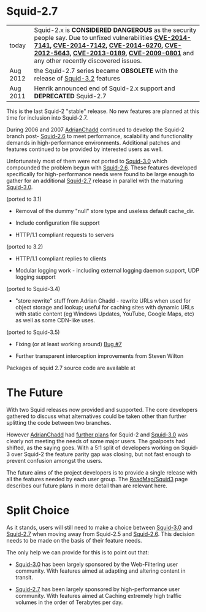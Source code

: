 # Squid-2.7

|          |                                                                                                                                                                                                                                                                                                                                                                                                                                                                                                                                                                                                     |
| -------- | --------------------------------------------------------------------------------------------------------------------------------------------------------------------------------------------------------------------------------------------------------------------------------------------------------------------------------------------------------------------------------------------------------------------------------------------------------------------------------------------------------------------------------------------------------------------------------------------------- |
| today    | Squid-2.x is **CONSIDERED DANGEROUS** as the security people say. Due to unfixed vulnerabilities **[CVE-2014-7141](http://www.squid-cache.org/Advisories/SQUID-2014_4.txt), [CVE-2014-7142](http://www.squid-cache.org/Advisories/SQUID-2014_4.txt), [CVE-2014-6270](http://www.squid-cache.org/Advisories/SQUID-2014_3.txt), [CVE-2012-5643](http://www.squid-cache.org/Advisories/SQUID-2012_1.txt), [CVE-2013-0189](http://www.squid-cache.org/Advisories/SQUID-2012_1.txt), [CVE-2009-0801](http://www.squid-cache.org/Advisories/SQUID-2011_1.txt)** and any other recently discovered issues. |
| Aug 2012 | the Squid-2.7 series became **OBSOLETE** with the release of [Squid-3.2](https://wiki.squid-cache.org/action/show/Squid-2.7/Squid-3.2#) features                                                                                                                                                                                                                                                                                                                                                                                                                                                    |
| Aug 2011 | Henrik announced end of Squid-2.x support and **DEPRECATED** Squid-2.7                                                                                                                                                                                                                                                                                                                                                                                                                                                                                                                              |

This is the last Squid-2 "stable" release. No new features are planned
at this time for inclusion into Squid-2.7.

During 2006 and 2007
[AdrianChadd](https://wiki.squid-cache.org/action/show/Squid-2.7/AdrianChadd#)
continued to develop the Squid-2 branch post-
[Squid-2.6](https://wiki.squid-cache.org/action/show/Squid-2.7/Squid-2.6#)
to meet performance, scalability and functionality demands in
high-performance environments. Additional patches and features continued
to be provided by interested users as well.

Unfortunately most of them were not ported to
[Squid-3.0](https://wiki.squid-cache.org/action/show/Squid-2.7/Squid-3.0#)
which compounded the problem begun with
[Squid-2.6](https://wiki.squid-cache.org/action/show/Squid-2.7/Squid-2.6#).
These features developed specifically for high-performance needs were
found to be large enough to gather for an additional [Squid-2.7](#)
release in parallel with the maturing
[Squid-3.0](https://wiki.squid-cache.org/action/show/Squid-2.7/Squid-3.0#).

(ported to 3.1)

  - Removal of the dummy "null" store type and useless default
    cache\_dir.

  - Include configuration file support

  - HTTP/1.1 compliant requests to servers

(ported to 3.2)

  - HTTP/1.1 compliant replies to clients

  - Modular logging work - including external logging daemon support,
    UDP logging support

(ported to Squid-3.4)

  - "store rewrite" stuff from Adrian Chadd - rewrite URLs when used for
    object storage and lookup; useful for caching sites with dynamic
    URLs with static content (eg Windows Updates, YouTube, Google Maps,
    etc) as well as some CDN-like uses.

(ported to Squid-3.5)

  - Fixing (or at least working around) [Bug
    \#7](https://bugs.squid-cache.org/show_bug.cgi?id=7#)

  - Further transparent interception improvements from Steven Wilton

Packages of squid 2.7 source code are available at
[](http://www.squid-cache.org/Versions/v2/2.7/)

# The Future

With two Squid releases now provided and supported. The core developers
gathered to discuss what alternatives could be taken other than further
splitting the code between two branches.

However
[AdrianChadd](https://wiki.squid-cache.org/action/show/Squid-2.7/AdrianChadd#)
had [further
plans](https://wiki.squid-cache.org/action/show/Squid-2.7/RoadMap/Squid2#)
for Squid-2 and
[Squid-3.0](https://wiki.squid-cache.org/action/show/Squid-2.7/Squid-3.0#)
was clearly not meeting the needs of some major users. The goalposts had
shifted, as the saying goes. With a 5:1 split of developers working on
Squid-3 over Squid-2 the feature parity gap was closing, but not fast
enough to prevent confusion amongst the users.

The future aims of the project developers is to provide a single release
with all the features needed by each user group. The
[RoadMap/Squid3](https://wiki.squid-cache.org/action/show/Squid-2.7/RoadMap/Squid3#)
page describes our future plans in more detail than are relevant here.

# Split Choice

As it stands, users will still need to make a choice between
[Squid-3.0](https://wiki.squid-cache.org/action/show/Squid-2.7/Squid-3.0#)
and [Squid-2.7](#) when moving away from Squid-2.5 and
[Squid-2.6](https://wiki.squid-cache.org/action/show/Squid-2.7/Squid-2.6#).
This decision needs to be made on the basis of their feature needs.

The only help we can provide for this is to point out that:

  - [Squid-3.0](https://wiki.squid-cache.org/action/show/Squid-2.7/Squid-3.0#)
    has been largely sponsored by the Web-Filtering user community. With
    features aimed at adapting and altering content in transit.

  - [Squid-2.7](#) has been largely sponsored by high-performance user
    community. With features aimed at Caching extremely high traffic
    volumes in the order of Terabytes per day.
